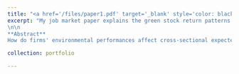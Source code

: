 ```yaml
---
title: "<a href='/files/paper1.pdf' target='_blank' style='color: black;'>Explaining Greenium in a Macro-Finance Integrated Assessment Model</a>"
excerpt: "My job market paper explains the green stock return patterns in a production-based asset pricing model. [SSRN link here](https://papers.ssrn.com/sol3/papers.cfm?abstract_id=3854432)
\n\n
**Abstract**  
How do firms' environmental performances affect cross-sectional expected stock returns? Using a third-party ESG score, I find that greener stocks have lower expected returns. This greenium remains significant after controlling for systematic and idiosyncratic risks. Green stocks hedge climate-related disasters, contributing to the greenium. A macro-finance integrated assessment model featuring time-varying climate damage intensity, recursive preferences, and investment frictions quantitatively explains the empirical findings. The model implies a positive covariance between climate damages and consumption, which justifies a high discount rate and a low present value of carbon emission."

collection: portfolio

---
```



